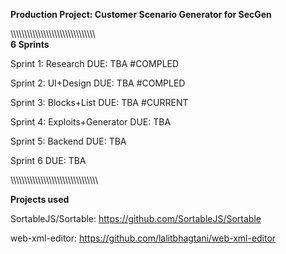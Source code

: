 **Production Project: Customer Scenario Generator for SecGen**

\\\\\\\\\\\\\\\\\\\\\\\\\\\\\\\\\\\\\\\\\\\\\\\\\\\\\\\\\\\\\\\
**6 Sprints**

Sprint 1: Research DUE: TBA #COMPLED

Sprint 2: UI+Design DUE: TBA #COMPLED

Sprint 3: Blocks+List DUE: TBA #CURRENT

Sprint 4: Exploits+Generator DUE: TBA

Sprint 5: Backend DUE: TBA

Sprint 6 DUE: TBA

\\\\\\\\\\\\\\\\\\\\\\\\\\\\\\\\\\\\\\\\\\\\\\\\\\\\\\\\\\\\\\\

**Projects used**

SortableJS/Sortable: https://github.com/SortableJS/Sortable

web-xml-editor: https://github.com/lalitbhagtani/web-xml-editor

